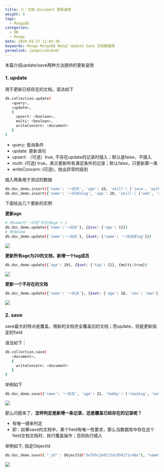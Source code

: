 ```yaml
---
title: 八：文档 Document 更新姿势
weight: 9
tags: 
  - MongoDb
categories: 
  - DB
  - Mongo
date: 2020-03-27 11:04:36
keywords: Mongo MongoDB NoSql Update Save 文档数据库
permalink: /pages/e4c6e0/
---
```


本篇介绍update/save两种方法提供的更新姿势

<!-- more -->

### 1. update

用于更新已经存在的文档，语法如下

```bash
db.collection.update(
   <query>,
   <update>,
   {
     upsert: <boolean>,
     multi: <boolean>,
     writeConcern: <document>
   }
)
```

- query: 查询条件
- update: 更新语句
- upsert: （可选）true, 不存在update的记录时插入；默认是false，不插入
- multi: (可选) true，表示更新所有满足条件的记录；默认false，只更新第一条
- writeConcern: (可选)，抛出异常的级别


插入两条用于测试的数据

```bash
db.doc_demo.insert({'name': '一灰灰', 'age': 19, 'skill': ['java', 'python', 'sql']})
db.doc_demo.insert({'name': '一灰灰blog', 'age': 20, 'skill': ['web', 'shell', 'js']})
```

下面给出几个更新的实例

**更新age**

```bash
# 将name为"一灰灰"的文档age + 1
db.doc_demo.update({'name':'一灰灰'}, {$inc: {'age': 1}})
# 修改name
db.doc_demo.update({'name':'一灰灰'}, {$set: {'name': '一灰灰Blog'}})
```

![](/imgs/200327/00.jpg)

**更新所有age为20的文档，新增一个tag成员**

```bash
db.doc_demo.update({'age': 20}, {$set: {'tag': 1}}, {multi:true})
```

![](/imgs/200327/01.jpg)

**更新一个不存在的文档**

```bash
db.doc_demo.update({'name': '一灰灰'}, {$set: {'age': 18, 'sex': 'man'}}, {upsert: true})
```

![](/imgs/200327/02.jpg)

### 2. save

save最大的特点是覆盖，用新的文档完全覆盖旧的文档；而update，则是更新指定的field

语法如下：

```bash
db.collection.save(
   <document>,
   {
     writeConcern: <document>
   }
)
```

举例如下

```bash
db.doc_demo.save({'name': '一灰灰', 'age': 22, 'hobby': ['reading', 'walking']})
```

![](/imgs/200327/03.jpg)


那么问题来了，**怎样判定是新增一条记录，还是覆盖已经存在的记录呢？**

- 有唯一键来判定
- 即：如果save的文档中，某个field有唯一性要求，那么当数据库中存在这个field文档文档时，执行覆盖操作；否则执行插入

举例如下, 指定ObjectId

```bash
db.doc_demo.save({ "_id" : ObjectId("5e7b5c2e0172dc950171c48a"), "name" : "一灰灰New", "age" : 18, "hobby" : [ "play game" ] })
```

![](/imgs/200327/04.jpg)

